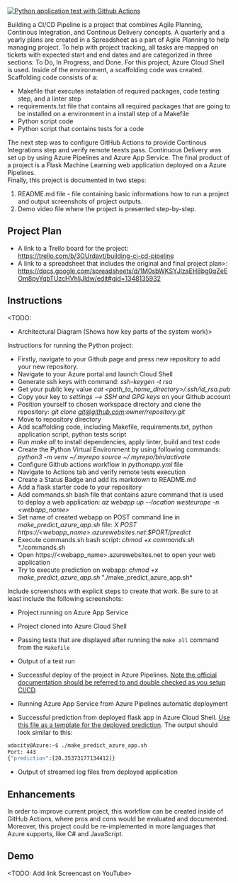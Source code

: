 [![Python application test with Github Actions](https://github.com/sljepic/build-ci-cd-project/actions/workflows/pythonapp.yml/badge.svg)](https://github.com/sljepic/build-ci-cd-project/actions/workflows/pythonapp.yml)

Building a CI/CD Pipeline is a project that combines Agile Planning, Continous Integration, and Continous Delivery concepts. A quarterly and a yearly plans are created in a Spreadsheet as a part of Agile Planning to help managing project. To help with project tracking, all tasks are mapped on tickets with expected start and end dates and are categorized in three sections: To Do, In Progress, and Done. For this project, Azure Cloud Shell is used. Inside of the environment, a scaffolding code was created. Scaffolding code consists of a: 
* Makefile that executes instalation of required packages, code testing step, and a linter step
* requirements.txt file that contains all required packages that are going to be installed on a environment in a install step of a Makefile
* Python script code
* Python script that contains tests for a code  

The next step was to configure GitHub Actions to provide Continous Integrations step and verify remote teests pass. Continuous Delivery was set up by using Azure Pipelines and Azure App Service. The final product of a project is a Flask Machine Learning web application deployed on a Azure Pipelines.  
Finally, this project is documented in two steps:
1. README.md file - file containing basic informations how to run a project and output screenshots of project outputs.
2. Demo video file where the project is presented step-by-step.

## Project Plan

* A link to a Trello board for the project: https://trello.com/b/3OUrdavt/building-ci-cd-pipeline
* A link to a spreadsheet that includes the original and final project plan>: https://docs.google.com/spreadsheets/d/1M0sbWKSYJlzaEH8bg0qZeEOm8pyYqbTUzcHVhljJldw/edit#gid=1348135932

## Instructions

<TODO:  
* Architectural Diagram (Shows how key parts of the system work)>

Instructions for running the Python project:

* Firstly, navigate to your Github page and press new repository to add your new repository.
* Navigate to your Azure portal and launch Cloud Shell
* Generate ssh keys with command:
    *ssh-keygen -t rsa* 
* Get your public key value
    *cat <path_to_home_directory>/.ssh/id_rsa.pub*
* Copy your key to *settings -->  SSH and GPG keys* on your Github account
* Position yourself to chosen workspace directory and clone the repository:
    *git clone git@github.com:owner/repository.git*
* Move to repository directory
* Add scaffolding code, including Makefile, requirements.txt, python application script, python tests script
* Run *make all* to install dependencies, apply linter, build and test code
* Create the Python Virtual Environment by using following commands:
    *python3 -m venv ~/.myrepo*
    *source ~/.myrepo/bin/activate*
* Configure Github actions workflow in *pythonapp.yml* file
* Navigate to Actions tab and verify remote tests execution
* Create a Status Badge and add its markdown to README.md
* Add a flask starter code to your repository
* Add commands.sh bash file that contains azure command that is used to deploy a web application:
     *az webapp up --location westeurope -n <webapp_name>*
* Set name of created webapp on POST command line in *make_predict_azure_app.sh* file:  *X POST https://<webapp_name>.azurewebsites.net:$PORT/predict*
* Execute commands.sh bash script:
      *chmod +x commands.sh*
      *./commands.sh
* Open https://<webapp_name>.azurewebsites.net to open your web application
* Try to execute prediction on webapp:
      *chmod +x make_predict_azure_app.sh*
      "./make_predict_azure_app.sh*



Include screenshots with explicit steps to create that work. Be sure to at least include the following screenshots:


* Project running on Azure App Service

* Project cloned into Azure Cloud Shell

* Passing tests that are displayed after running the `make all` command from the `Makefile`

* Output of a test run

* Successful deploy of the project in Azure Pipelines.  [Note the official documentation should be referred to and double checked as you setup CI/CD](https://docs.microsoft.com/en-us/azure/devops/pipelines/ecosystems/python-webapp?view=azure-devops).

* Running Azure App Service from Azure Pipelines automatic deployment

* Successful prediction from deployed flask app in Azure Cloud Shell.  [Use this file as a template for the deployed prediction](https://github.com/udacity/nd082-Azure-Cloud-DevOps-Starter-Code/blob/master/C2-AgileDevelopmentwithAzure/project/starter_files/flask-sklearn/make_predict_azure_app.sh).
The output should look similar to this:

```bash
udacity@Azure:~$ ./make_predict_azure_app.sh
Port: 443
{"prediction":[20.35373177134412]}
```

* Output of streamed log files from deployed application

>

## Enhancements

In order to improve current project, this workflow can be created inside of GitHub Actions, where pros and cons would be evaluated and documented. Moreover, this project could be re-implemented in more languages that Azure supports, like C# and JavaScript.


## Demo 

<TODO: Add link Screencast on YouTube>


